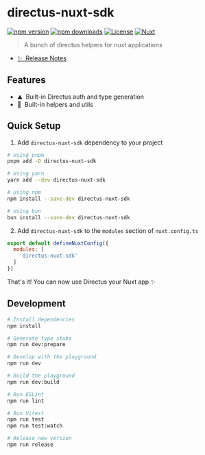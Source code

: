 # directus-nuxt-sdk

[![npm version][npm-version-src]][npm-version-href]
[![npm downloads][npm-downloads-src]][npm-downloads-href]
[![License][license-src]][license-href]
[![Nuxt][nuxt-src]][nuxt-href]

> A bunch of directus helpers for nuxt applications

- [✨ &nbsp;Release Notes](/CHANGELOG.md)

## Features

- ⛰ &nbsp;Built-in Directus auth and type generation
- 🚠 &nbsp;Built-in helpers and utils 

## Quick Setup

1. Add `directus-nuxt-sdk` dependency to your project

```bash
# Using pnpm
pnpm add -D directus-nuxt-sdk

# Using yarn
yarn add --dev directus-nuxt-sdk

# Using npm
npm install --save-dev directus-nuxt-sdk

# Using bun
bun install --save-dev directus-nuxt-sdk
```

2. Add `directus-nuxt-sdk` to the `modules` section of `nuxt.config.ts`

```js
export default defineNuxtConfig({
  modules: [
    'directus-nuxt-sdk'
  ]
})
```

That's it! You can now use Directus your Nuxt app ✨

## Development

```bash
# Install dependencies
npm install

# Generate type stubs
npm run dev:prepare

# Develop with the playground
npm run dev

# Build the playground
npm run dev:build

# Run ESLint
npm run lint

# Run Vitest
npm run test
npm run test:watch

# Release new version
npm run release
```

<!-- Badges -->
[npm-version-src]: https://img.shields.io/npm/v/directus-nuxt-sdk/latest.svg?style=flat&colorA=18181B&colorB=28CF8D
[npm-version-href]: https://npmjs.com/package/directus-nuxt-sdk

[npm-downloads-src]: https://img.shields.io/npm/dm/directus-nuxt-sdk.svg?style=flat&colorA=18181B&colorB=28CF8D
[npm-downloads-href]: https://npmjs.com/package/directus-nuxt-sdk

[license-src]: https://img.shields.io/npm/l/directus-nuxt-sdk.svg?style=flat&colorA=18181B&colorB=28CF8D
[license-href]: https://npmjs.com/package/directus-nuxt-sdk

[nuxt-src]: https://img.shields.io/badge/Nuxt-18181B?logo=nuxt.js
[nuxt-href]: https://nuxt.com
